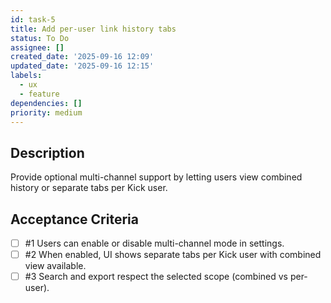 ```yaml
---
id: task-5
title: Add per-user link history tabs
status: To Do
assignee: []
created_date: '2025-09-16 12:09'
updated_date: '2025-09-16 12:15'
labels:
  - ux
  - feature
dependencies: []
priority: medium
---
```


## Description

Provide optional multi-channel support by letting users view combined history or separate tabs per Kick user.

## Acceptance Criteria
<!-- AC:BEGIN -->
- [ ] #1 Users can enable or disable multi-channel mode in settings.
- [ ] #2 When enabled, UI shows separate tabs per Kick user with combined view available.
- [ ] #3 Search and export respect the selected scope (combined vs per-user).
<!-- AC:END -->
